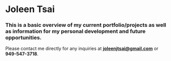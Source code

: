 # Joleen Tsai
### This is a basic overview of my current portfolio/projects as well as information for my personal development and future opportunities.

Please contact me directly for any inquiries at **joleenjtsai@gmail.com** or **949-547-3718**.